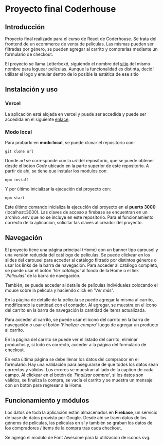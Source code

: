# Proyecto final Coderhouse
## Introducción
Proyecto final realizado para el curso de React de Coderhouse. Se trata del frontend de un ecommerce de venta de películas. Las mismas pueden ser filtradas por género, se pueden agregar al carrito y comprarlas mediante un formulario de checkout. 

El proyecto se llama Letterboxd, siguiendo el nombre del [sitio](https://letterboxd.com/) del mismo nombre para loguear películas. Aunque la funcionalidad es distinta, decidí utilizar el logo y emular dentro de lo posible la estética de ese sitio

## Instalación y uso
### Vercel
La aplicación está alojada en vercel y puede ser accedida y puede ser accedida en el siguiente [enlace](https://proyecto-final-coder-one.vercel.app/).

### Modo local
Para probarlo en **modo local**, se puede clonar el repositorio con:

`git clone url`

Donde *url* se corresponde con la *url* del repositorio, que se puede obtener desde el boton *Code* ubicado en la parte superior de este repositorio. A partir de ahí, se tiene que instalar los modulos con:

`npm install`

Y por último inicializar la ejecución del proyecto con: 

`npm start`

Este último comando inicializa la ejecución del proyecto en el **puerto 3000** (localhost:3000). Las claves de acceso a firebase se encuentran en un archivo .env que no se incluye en este repositorio. Para el funcionamiento correcto de la aplicación, solicitar las claves al creador del proyecto.

## Navegación
El proyecto tiene una página principal (Home) con un banner tipo carousel y una versión reducida del catálogo de películas. Se puede clickear en los slides del carousel para acceder al catálogo filtrado por distintos géneros o usar los links de la barra de navegación. Para acceder al catálogo completo, se puede usar el botón *'Ver catálogo'* al fondo de la Home o el link *'Películas'* de la barra de navegación.

También, se puede acceder al detalle de películas individuales colocando el mouse sobre la película y haciendo click en *'Ver más'*.

En la página de detalle de la película se puede agregar la misma al carrito, modificando la cantidad con el contador. Al agregar, se muestra en el ícono del carrito en la barra de navegación la cantidad de items actualizada.

Para acceder al carrito, se puede usar el icono del carrito en la barra de navegación o usar el botón *'Finalizar compra'* luego de agregar un producto al carrito.

En la página del carrito se puede ver el listado del carrito, eliminar productos y, si todo es correcto, acceder a la página del formulario de checkout. 

En esta última página se debe llenar los datos del comprador en el formulario. Hay una validación para asegurarse de que todos los datos sean correctos y válidos. Los errores se muestran al lado de la caption de cada campo. Al clickear en el botón de *'Finalizar compra'*, si los datos son válidos, se finaliza la compra, se vacía el carrito y se muestra un mensaje con un botón para regresar a la Home.

## Funcionamiento y módulos
Los datos de toda la aplicación están almacenados en **Firebase**, un servicio de base de datos provisto por Google. Desde ahí se traen datos de los géneros de películas, las películas en sí y también se graban los datos de los compradores / items de la compra tras cada checkout.

Se agregó el modulo de Font Awesome para la utilización de iconos svg.